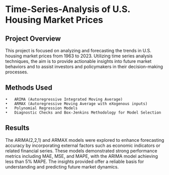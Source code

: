 # Time-Series-Analysis of U.S. Housing Market Prices

## Project Overview

This project is focused on analyzing and forecasting the trends in U.S. housing market prices from 1963 to 2023. Utilizing time series analysis techniques, the aim is to provide actionable insights into future market behaviors and to assist investors and policymakers in their decision-making processes.

## Methods Used

	•	ARIMA (Autoregressive Integrated Moving Average)
	•	ARMAX (Autoregressive Moving Average with eXogenous inputs)
	•	Polynomial Regression Models
	•	Diagnostic Checks and Box-Jenkins Methodology for Model Selection

## Results

The ARIMA(2,2,1) and ARMAX models were explored to enhance forecasting accuracy by incorporating external factors such as economic indicators or related financial series. These models demonstrated strong performance metrics including MAE, MSE, and MAPE, with the ARIMA model achieving less than 5% MAPE. The insights provided offer a reliable basis for understanding and predicting future market dynamics.
